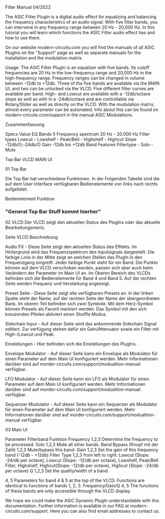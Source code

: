 Filter Manual 04/2022

The ASIC Filter PlugIn is a digital audio effect for equalizing and balancing the frequency characteristics of an audio signal. With five filter bands, you can intervene in any frequency range between 20 Hz - 20,000 Hz. In this tutorial you will learn which functions the ASIC Filter audio effect has and how to use them.
 
On our website modern-circuits.com you will find the manuals of all ASIC PlugIns on the "Support" page as well as separate manuals for the installation and the modulation matrix. 

Usage:
The ASIC Filter PlugIn is an equalizer with five bands. Its cutoff frequencies are 20 Hz in the low-frequency range and 20,000 Hz in the high-frequency range. Frequency ranges can be changed in volume between -12db to +12db. Three of the five bands are available via the MAIN UI, and two can be unlocked via the VLCD. Five different filter curves are available per band. High- and Lowcut are available with a -12db/octave slope as well as with in a -24db/octave and are controllable via Rotary/Slider as well as directly on the VLCD. With the modulation matrix, almost every parameter can be automated. Info about this can be found on modern-circuits.com/support in the manual ASIC Modulations.


Zusammenfassung


Specs
Value
EQ Bands
5
Frequency spectrum
20 Hz - 20.000 Hz
Filter types
Lowcut - Lowshelf - Peak/Bell - Highshelf - Highcut
Slope
-12db/O;-24db/O
Gain
-12db bis +12db
Band Features
Filtertype - Solo - Mute 



                        

Top Bar
VLCD
MAIN UI 

























01 Top Bar 







Die Top Bar hat verschiedene Funktionen. In der Folgenden Tabelle sind die auf dem User Interface verfügbaren Bedienelemente von links nach rechts aufgelistet.


Bedienelement
Funktion 


### "General Top Bar Stuff kommt hierher"

02 VLCD
Der VLCD zeigt den aktuellen Status des PlugIns oder das aktuelle Bearbeitungsmenü.



Seite VLCD
Beschreibung

Audio FX - Diese Seite zeigt den aktuellen Status des Effekts. Im Hintergrund wird das Frequenzspektrum des Inputsignals dargestellt. Die farbige Linie in der Mitte zeigt an welchen Stellen das PlugIn in den Frequenzgang eingreift. Jeder farbige Punkt steht für ein Band. Die Punkte können auf dem VLCD verschoben werden, passen sich aber auch beim Verändern der Parameter im Main UI an. Im Oberen Bereich des VLCDs befinden sich die Bedienelemente für Band 4 und Band 5. Auf der rechten Seite werden Frequenz und Verstärkung angezeigt.

Preset Seite - Diese Seite zeigt alle verfügbaren Presets an. In der linken Spalte steht der Name, auf der rechten Seite der Name der übergeordneten Bank. Im oberen Teil befinden sich zwei Symbole. Mit dem Herz-Symbol können Presets als Favorit markiert werden. Das Symbol mit den sich kreuzenden Pfeilen aktiviert einen Shuffle Modus.   


Sidechain Input - Auf dieser Seite wird das ankommende Sidechain Signal editiert. Zur verfügung stehen dafür ein Gain/Attenuator sowie ein Filter mit High-/Lowcut und Peak.


Einstellungen - Hier befinden sich die Einstellungen des PlugIns.

Envelope Modulator - Auf dieser Seite kann ein Envelope als Modulator für einen Parameter auf dem Main UI konfiguriert werden. Mehr Informationen darüber sind auf morder-circuits.com/support/modualtion-manual verfügbar.

LFO Modulator - Auf dieser Seite kann ein LFO als Modulator für einen Parameter auf dem Main UI konfiguriert werden. Mehr Informationen darüber sind auf morder-circuits.com/support/modualtion-manual verfügbar.

Sequenzer Modulator - Auf dieser Seite kann ein Sequenzer als Modulator für einen Parameter auf dem Main UI konfiguriert werden. Mehr Informationen darüber sind auf morder-circuits.com/support/modualtion-manual verfügbar.





03 Main UI

Parameter
Filterband
Funktion
Frequency 
1,2,3
Determine the frequency to be processed.
Solo
1,2,3
Mute all other bands.
Band Bypass (Knopf mit der Zahl)
1,2,3
Mute/bypass this band.
Gain
1,2,3
Set the gain of this frequency band (-12db - +12db) 
Filter Type 
1,2,3
from left to right:
Lowcut (Slope: -24/db per octave), 
Lowcut  (Slope: -12/db per octave), 
Lowshelf, Peak/Bell Filter, Highshelf; Highcut(Slope: -12/db per octave), Highcut (Slope: -24/db per octave)
Q
1,2,3
Set the quality/width of a band.

4, 5
Parameters for band 4 & 5 at the top of the VLCD. Functions are identical to functions of bands 1, 2, 3.
Frequency/Gain/Q
4, 5
The functions of these bands are only accessible through the VLCD display.



We hope we could make the ASIC Dynamic PlugIn understandable with this documentation. Further information is available in our FAQ at modern-circuits.com/support. Here you can also find email addresses to contact us.



